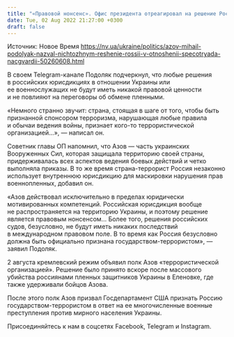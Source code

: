 ```yaml
---
title: "«Правовой нонсенс». Офис президента отреагировал на решение России по поводу Азова"
date: Tue, 02 Aug 2022 21:27:00 +0300
draft: false
---
```

Источник: Новое Время https://nv.ua/ukraine/politics/azov-mihail-podolyak-nazval-nichtozhnym-reshenie-rossii-v-otnoshenii-specotryada-nacgvardii-50260608.html


 В своем Telegram-канале Подоляк подчеркнул, что любые решения в российских юрисдикциях в отношении Украины или ее военнослужащих не будут иметь никакой правовой ценности и не повлияют на переговоры об обмене пленными.

«Немного странно звучит: страна, стоящая в шаге от того, чтобы быть признанной спонсором терроризма, нарушающая любые правила и обычаи ведения войны, признает кого-то террористической организацией…», — написал он.

Советник главы ОП напомнил, что Азов — часть украинских Вооруженных Сил, которая защищала территорию своей страны, придерживалась всех аспектов ведения боевых действий и четко выполняла приказы. В то же время страна-террорист Россия незаконно использует внутреннюю юрисдикцию для маскировки нарушения прав военнопленных, добавил он.

«Азов действовал исключительно в пределах юридически мотивированных компетенций. Российская юрисдикция вообще не распространяется на территорию Украины, и поэтому решение является правовым нонсенсом… Более того, решения российских судов, безусловно, не будут иметь никаких последствий в международном правовом поле. В то время как Россия безусловно должна быть официально признана государством-террористом», — заявил Подоляк.

2 августа кремлевский режим объявил полк Азов «террористической организацией». Решение было принято вскоре после массового убийства россиянами пленных защитников Украины в Еленовке, где также удерживали бойцов Азова.

После этого полк Азов призвал Госдепартамент США признать Россию государством-террористом в ответ на ее многочисленные военные преступления против мирного населения Украины.

Присоединяйтесь к нам в соцсетях Facebook, Telegram и Instagram.
